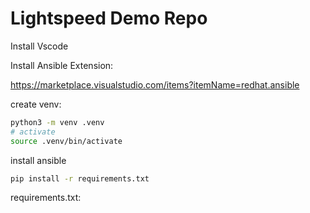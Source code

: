 # Lightspeed Demo Repo

Install Vscode

Install Ansible Extension:

https://marketplace.visualstudio.com/items?itemName=redhat.ansible

create venv:
 
~~~bash
python3 -m venv .venv
# activate
source .venv/bin/activate
~~~

install ansible
 
~~~bash 
pip install -r requirements.txt
~~~ 
 
requirements.txt:


